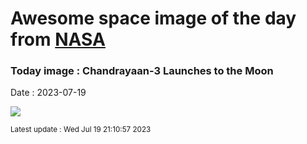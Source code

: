 
# Awesome space image of the day from [NASA](https://api.nasa.gov/)

### Today image : Chandrayaan-3 Launches to the Moon
Date : 2023-07-19

![](https://apod.nasa.gov/apod/image/2307/Chandrayaan3_Suresh_960.jpg)

<small>Latest update : Wed Jul 19 21:10:57 2023</small>
        